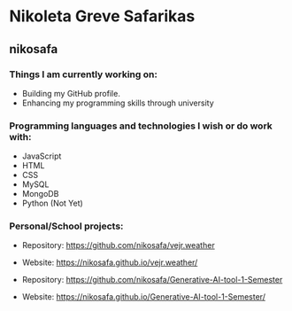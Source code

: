 # Nikoleta Greve Safarikas
## nikosafa

### Things I am currently working on:
- Building my GitHub profile.
- Enhancing my programming skills through university

### Programming languages and technologies I wish or do work with:
- JavaScript
- HTML
- CSS
- MySQL
- MongoDB
- Python (Not Yet)

### Personal/School projects:
- Repository:  https://github.com/nikosafa/vejr.weather
- Website:     https://nikosafa.github.io/vejr.weather/

- Repository:  https://github.com/nikosafa/Generative-AI-tool-1-Semester
-  Website:    https://nikosafa.github.io/Generative-AI-tool-1-Semester/
  
